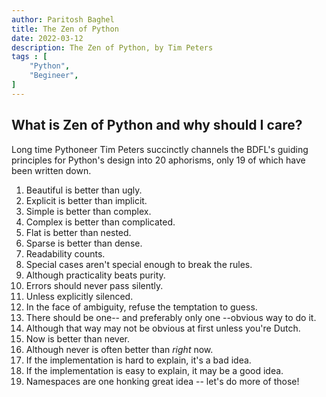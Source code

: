 ```yaml
---
author: Paritosh Baghel
title: The Zen of Python
date: 2022-03-12
description: The Zen of Python, by Tim Peters
tags : [
    "Python",
    "Begineer",
]
---
```


## What is Zen of Python and why should I care?

Long time Pythoneer Tim Peters succinctly channels the BDFL's guiding principles for Python's design into 20 aphorisms, only 19 of which have been written down.


1. Beautiful is better than ugly. <br>
2. Explicit is better than implicit. <br>
3. Simple is better than complex.<br>
4. Complex is better than complicated.<br>
5. Flat is better than nested.<br>
6. Sparse is better than dense.<br>
7. Readability counts.<br>
8. Special cases aren't special enough to break the rules. <br>
9. Although practicality beats purity.<br>
10. Errors should never pass silently. <br>
11. Unless explicitly silenced.<br>
12. In the face of ambiguity, refuse the temptation to guess.<br>
13. There should be one-- and preferably only one --obvious way to do it.<br>
14. Although that way may not be obvious at first unless you're Dutch.<br>
15. Now is better than never.<br>
16. Although never is often better than *right* now.<br>
17. If the implementation is hard to explain, it's a bad idea.<br>
18. If the implementation is easy to explain, it may be a good idea.<br>
19. Namespaces are one honking great idea -- let's do more of those!<br>